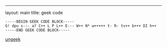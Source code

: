 ---
layout: main
title: geek code

```
-----BEGIN GEEK CODE BLOCK-----
G! dpu s-:- a? C++ L P L++ E--- W++ N* w+++++ t- R- tv++ b+++ DI h++
-----END GEEK CODE BLOCK-----
```

[ungeek](http://www.joereiss.net/geek/ungeek.html)
